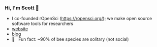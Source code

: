 ### Hi, I'm Scott 👋 

- I co-founded rOpenSci (https://ropensci.org/); we make open source software tools for researchers
- [website](https://scottchamberlain.info)
- [blog](http://recology.info/)
- 🐝 &nbsp; Fun fact: ~90% of bee species are solitary (not social)
